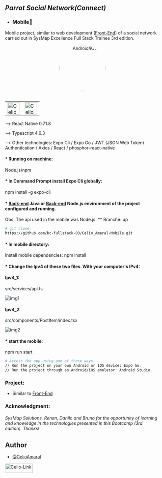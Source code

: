 ## <i> Parrot Social Network(Connect) </i>
- ### Mobile:iphone:
Mobile project, similar to web development ([Front-End](https://github.com/bc-fullstack-03/Celio_Amaral-Frontend)) of a social network carried out in SysMap Excellence Full Stack Trainee 3rd edition.

<div align="center">
  <img align="center" alt="Android/iOS" height="150" widith= "150" style="border-radius: 50%;" src="https://codenesia.id/storage/2022/04/react-native_large.jpeg">
</div><br>

<table>
  <tr>
    <td><img align="center" alt="Celio-React-Native" height="40" width="40" src="https://ih1.redbubble.net/image.1461225025.4684/ur,pin_large_front,square,600x600.jpg"></td>
    <td><img align="center" alt="Celio-Typescript" height="40" width="40" src="https://cdn.jsdelivr.net/gh/devicons/devicon/icons/typescript/typescript-original.svg"></td>
  </tr>
 </table>
 
--> React Native 0.71.8
 
--> Typescript 4.6.3
 
--> Other technologies: Expo Cli / Expo Go / JWT (JSON Web Token) Authentication / Axios / React / phosphor-react-native

#### * Running on machine:
Node.js/npm

#### * In Command Prompt install Expo Cli globally:
npm install -g expo-cli

#### * [Back-end](https://github.com/bc-fullstack-03/Celio_Amaral-Backend) Java or [Back-end](https://github.com/CelioAmaral/backend/tree/up) Node.js environment of the project configured and running.

Obs: The api used in the mobile was Node.js.
** Branche: up

```bash
# git clone:
https://github.com/bc-fullstack-03/Celio_Amaral-Mobile.git
```

#### * In mobile directory:
Install mobile dependencies:
npm install

#### * Change the Ipv4 of these two files. With your computer's IPv4:
#### Ipv4_1:
src/services/api.ts

![img1](https://github.com/bc-fullstack-03/Celio-Amaral_Mobile/blob/main/public/ipv4_1.png)

#### Ipv4_2:
src/components/PostItem/index.tsx

![img2](https://github.com/bc-fullstack-03/Celio-Amaral_Mobile/blob/main/public/ipv4_2.png)

#### * start the mobile:
npm run start

```bash
# Access the app using one of these ways:
// Run the project on your own Android or IOS device: Expo Go.
// Run the project through an Android/iOS emulator: Android Studio.
```

### Project:
- Similar to [Front-End](https://github.com/bc-fullstack-03/Celio_Amaral-Frontend)

### Acknowledgment:
<h6 align="left">
SysMap Solutions, Renan, Danilo and Bruno for the opportunity of learning and knowledge in the technologies presented in this Bootcamp (3rd edition). Thanks!
</h6>

## Author
- [@CelioAmaral](https://github.com/CelioAmaral)
<div>
  <a href="https://www.linkedin.com/in/celioamaral20" target="_blank"><img align="center" alt="Celio-Link" height="30" width="90" src="https://img.shields.io/badge/-LinkedIn-%230077B5?style=flat&logo=linkedin&logoColor=white" target="_blank"></a> 
</div>

